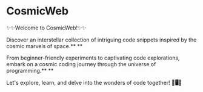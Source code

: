 # CosmicWeb

✨✨Welcome to CosmicWeb!✨✨

Discover an interstellar collection of intriguing code snippets inspired by the cosmic marvels of space.** **

From beginner-friendly experiments to captivating code explorations, embark on a cosmic coding journey through the universe of programming.** **

Let's explore, learn, and delve into the wonders of code together! **🚀🖥️🌟**
